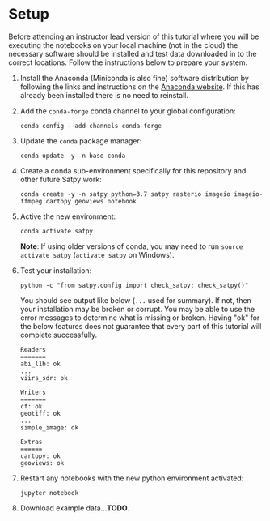 # Setup

Before attending an instructor lead version of this tutorial where you will be
executing the notebooks on your local machine (not in the cloud) the necessary
software should be installed and test data downloaded in to the correct
locations. Follow the instructions below to prepare your system.

1. Install the Anaconda (Miniconda is also fine) software distribution by
   following the links and instructions on the
   [Anaconda website](https://www.anaconda.com/distribution/). If this has
   already been installed there is no need to reinstall.


2. Add the ``conda-forge`` conda channel to your global configuration:

   ```shell
   conda config --add channels conda-forge
   ```

3. Update the ``conda`` package manager:

   ```shell
   conda update -y -n base conda
   ```

4. Create a conda sub-environment specifically for this repository and other
   future Satpy work:

   ```shell
   conda create -y -n satpy python=3.7 satpy rasterio imageio imageio-ffmpeg cartopy geoviews notebook
   ```

5. Active the new environment:

   ```shell
   conda activate satpy
   ```

   **Note**: If using older versions of conda, you may need to run
   ``source activate satpy`` (``activate satpy`` on Windows).


6. Test your installation:

   ```shell
   python -c "from satpy.config import check_satpy; check_satpy()"
   ```

   You should see output like below (`...` used for summary). If not, then your
   installation may be broken or corrupt. You may be able to use the error
   messages to determine what is missing or broken. Having "ok" for the below
   features does not guarantee that every part of this tutorial will complete
   successfully.
   
   ```plaintext
   Readers
   =======
   abi_l1b: ok
   ...
   viirs_sdr: ok
   
   Writers
   =======
   cf: ok
   geotiff: ok
   ...
   simple_image: ok

   Extras
   ======
   cartopy: ok
   geoviews: ok
   ```


7. Restart any notebooks with the new python environment activated:

   ```shell
   jupyter notebook
   ```

8. Download example data...**TODO**.